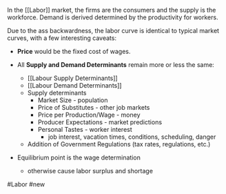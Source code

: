 In the [[Labor]] market, the firms are the consumers and the supply is the workforce. Demand is derived determined by the productivity for workers.

Due to the ass backwardness, the labor curve is identical to typical market curves, with a few interesting caveats:
- **Price** would be the fixed cost of wages.
- All **Supply and Demand Determinants** remain more or less the same:
	- [[Labour Supply Determinants]]
	- [[Labour Demand Determinants]]
	- Supply determinants
		- Market Size - population
		- Price of Substitutes - other job markets
		- Price per Production/Wage - money
		- Producer Expectations - market predictions
		- Personal Tastes - worker interest
			- job interest, vacation times, conditions, scheduling, danger
	- Addition of Government Regulations (tax rates, regulations, etc.)

- Equilibrium point is the wage determination
	- otherwise cause labor surplus and shortage

#Labor #new 